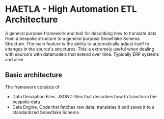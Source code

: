 # HAETLA - High Automation ETL Architecture
A general purpose framework and tool for describing how to translate data from a bespoke structure to a general purpose Snowflake Schema Structure. The main feature is the ability to automatically adjust itself to changes in the source's structures. This is extremely useful when dealing with source's with datamodels that extend over time. Typically ERP systems and alike.

## Basic architecture
The framework consists of 
- Data Desciption Files. JSONC-files that describes how to transform the bespoke data
- Data Engine. Code that fetches raw data, translates it and saves it to a standardized Snowflake Schema
